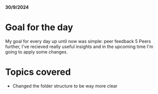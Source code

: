 **30/9/2024**

# Goal for the day

My goal for every day up until now was simple: peer feedback
5 Peers further, I've recieved really useful insights and in the upcoming time I'm going to apply some changes.

# Topics covered

- Changed the folder structure to be way more clear